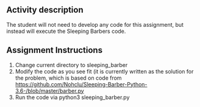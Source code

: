 ## Activity description
The student will not need to develop any code for this assignment, but instead will execute the Sleeping Barbers code.

## Assignment Instructions
1. C​hange current directory to sleeping_barber
2. M​odify the code as you see fit (it is currently written as the solution for the problem, which is based on code from https://github.com/Nohclu/Sleeping-Barber-Python-3.6-/blob/master/barber.py
3. R​un the code via python3 sleeping_barber.py
